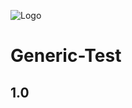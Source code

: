 ![Logo](https://res.cloudinary.com/flashx-static/image/upload/c_scale,h_190/v1564765430/Static/Logo/FlashXAvatar_hofirv.png)

# Generic-Test

## 1.0

